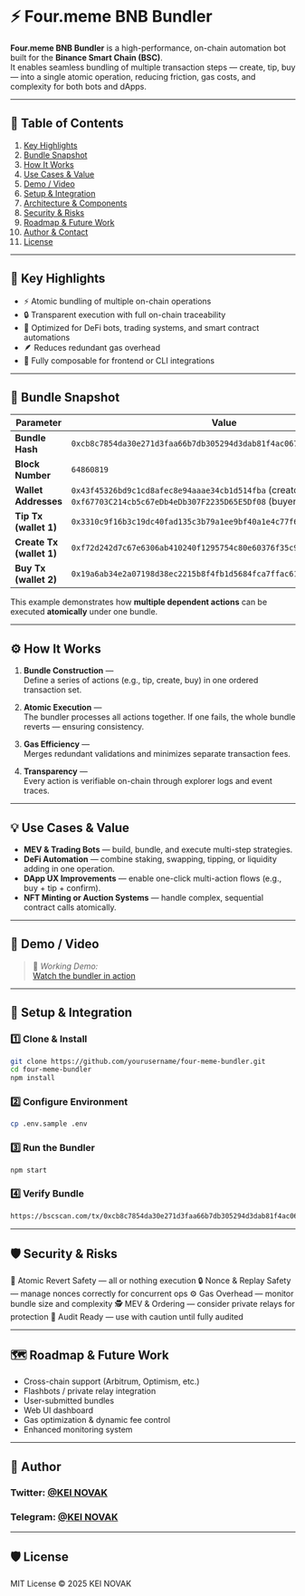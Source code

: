 
# ⚡ Four.meme BNB Bundler

**Four.meme BNB Bundler** is a high-performance, on-chain automation bot built for the **Binance Smart Chain (BSC)**.  
It enables seamless bundling of multiple transaction steps — create, tip, buy — into a single atomic operation, reducing friction, gas costs, and complexity for both bots and dApps.

---

## 🧩 Table of Contents

1. [Key Highlights](#key-highlights)  
2. [Bundle Snapshot](#bundle-snapshot)  
3. [How It Works](#how-it-works)  
4. [Use Cases & Value](#use-cases--value)  
5. [Demo / Video](#demo--video)  
6. [Setup & Integration](#setup--integration)  
7. [Architecture & Components](#architecture--components)  
8. [Security & Risks](#security--risks)  
9. [Roadmap & Future Work](#roadmap--future-work)  
10. [Author & Contact](#author--contact)  
11. [License](#license)  

---

## 🚀 Key Highlights

- ⚡ Atomic bundling of multiple on-chain operations  
- 🔒 Transparent execution with full on-chain traceability  
- 🧠 Optimized for DeFi bots, trading systems, and smart contract automations  
- 🪶 Reduces redundant gas overhead  
- 🔄 Fully composable for frontend or CLI integrations  

---

## 🧾 Bundle Snapshot

| Parameter | Value |
|------------|--------|
| **Bundle Hash** | `0xcb8c7854da30e271d3faa66b7db305294d3dab81f4ac067feb1a5534bd07d5b7` |
| **Block Number** | `64860819` |
| **Wallet Addresses** | `0x43f45326bd9c1cd8afec8e94aaae34cb1d514fba` (creator & tipper)<br>`0xf67703C214cb5c67eDb4eDb307F2235D65E5Df08` (buyer) |
| **Tip Tx (wallet 1)** | `0x3310c9f16b3c19dc40fad135c3b79a1ee9bf40a1e4c77f61b47c1a2c5355516d` |
| **Create Tx (wallet 1)** | `0xf72d242d7c67e6306ab410240f1295754c80e60376f35c96a3bc876808bf9335` |
| **Buy Tx (wallet 2)** | `0x19a6ab34e2a07198d38ec2215b8f4fb1d5684fca7ffac613c7f1962cef39aa9a` |

This example demonstrates how **multiple dependent actions** can be executed **atomically** under one bundle.

---

## ⚙️ How It Works

1. **Bundle Construction** —  
   Define a series of actions (e.g., tip, create, buy) in one ordered transaction set.  

2. **Atomic Execution** —  
   The bundler processes all actions together. If one fails, the whole bundle reverts — ensuring consistency.  

3. **Gas Efficiency** —  
   Merges redundant validations and minimizes separate transaction fees.  

4. **Transparency** —  
   Every action is verifiable on-chain through explorer logs and event traces.  

---

## 💡 Use Cases & Value

- **MEV & Trading Bots** — build, bundle, and execute multi-step strategies.  
- **DeFi Automation** — combine staking, swapping, tipping, or liquidity adding in one operation.  
- **DApp UX Improvements** — enable one-click multi-action flows (e.g., buy + tip + confirm).  
- **NFT Minting or Auction Systems** — handle complex, sequential contract calls atomically.  

---

## 🎥 Demo / Video

> 🧩 *Working Demo:*  
> [Watch the bundler in action](https://github.com/user-attachments/assets/76b87b9c-3b70-4f98-a29d-cb2b310f21a3)

---

## 🧰 Setup & Integration

### 1️⃣ Clone & Install

```bash
git clone https://github.com/yourusername/four-meme-bundler.git
cd four-meme-bundler
npm install
```

### 2️⃣ Configure Environment

```bash
cp .env.sample .env
```

### 3️⃣ Run the Bundler

```bash
npm start
```

### 4️⃣ Verify Bundle

```bash
https://bscscan.com/tx/0xcb8c7854da30e271d3faa66b7db305294d3dab81f4ac067feb1a5534bd07d5b7
```

---

## 🛡️ Security & Risks

🧩 Atomic Revert Safety — all or nothing execution
🔒 Nonce & Replay Safety — manage nonces correctly for concurrent ops
⚙️ Gas Overhead — monitor bundle size and complexity
🕵️ MEV & Ordering — consider private relays for protection
🧠 Audit Ready — use with caution until fully audited

---

## 🗺️ Roadmap & Future Work

 - Cross-chain support (Arbitrum, Optimism, etc.)
 - Flashbots / private relay integration
 - User-submitted bundles
 - Web UI dashboard
 - Gas optimization & dynamic fee control
 - Enhanced monitoring system


---

## 👤 Author

### Twitter: [@KEI NOVAK](https://x.com/kei_4650)   

### Telegram: [@KEI NOVAK](https://t.me/Kei4650) 


---

## 🛡️ License

MIT License © 2025 KEI NOVAK
